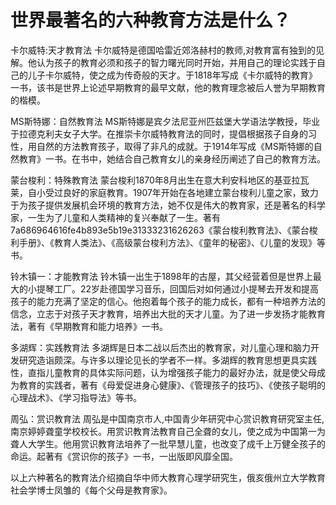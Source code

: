 # 世界最著名的六种教育方法是什么？
卡尔威特:天才教育法
卡尔威特是德国哈雷近郊洛赫村的教师,对教育富有独到的见解。他认为孩子的教育必须和孩子的智力曙光同时开始，并用自己的理论实践于自己的儿子卡尔威特，使之成为传奇般的天才。于1818年写成《卡尔威特的教育》一书，该书是世界上论述早期教育的最早文献，他的教育理念被后人誉为早期教育的楷模。

MS斯特娜：自然教育法
MS斯特娜是宾夕法尼亚州匹兹堡大学语法学教授，毕业于拉德克利夫女子大学。在推崇卡尔威特教育法的同时，提倡根据孩子自身的习性，用自然的方法教育孩子，取得了非凡的成就。于1914年写成《MS斯特娜的自然教育》一书。在书中，她结合自己教育女儿的亲身经历阐述了自己的教育方法。

蒙台梭利：特殊教育法
蒙台梭利1870年8月出生在意大利安科地区的基亚拉瓦莱，自小受过良好的家庭教育。1907年开始在各地建立蒙台梭利儿童之家，致力于为孩子提供发展机会环境的教育方法，她不仅是伟大的教育家，还是著名的科学家，一生为了儿童和人类精神的复兴奉献了一生。著有7a686964616fe4b893e5b19e31333231626263《蒙台梭利教育法》、《蒙台梭利手册》、《教育人类法》、《高级蒙台梭利方法》、《童年的秘密》、《儿童的发现》等书。

铃木镇一：才能教育法
铃木镇一出生于1898年的古屋，其父经营着但是世界上最大的小提琴工厂。22岁赴德国学习音乐，回国后对如何通过小提琴去开发和提高孩子的能力充满了坚定的信心。他抱着每个孩子的能力成长，都有一种培养方法的信念，立志于对孩子天才教育，培养出大批的天才儿童。为了进一步发扬才能教育法，著有《早期教育和能力培养》一书。

多湖辉：实践教育法
多湖辉是日本二战以后杰出的教育家，对儿童心理和脑力开发研究造诣颇深。与许多以理论见长的学者不一样。多湖辉的教育思想更具实践性，直指儿童教育的具体实际问题，认为增强孩子能力的最好办法，就是使父母成为教育的实践者，著有《母爱促进身心健康》、《管理孩子的技巧》、《使孩子聪明的心理战术》、《学习指导法》等书。

周弘：赏识教育法
周弘是中国南京市人,中国青少年研究中心赏识教育研究室主任,南京婷婷聋童学校校长。用赏识教育法教育自己全聋的女儿，使之成为中国第一为聋人大学生。他用赏识教育法培养了一批早慧儿童，也改变了成千上万健全孩子的命运。起著有《赏识你的孩子》一书，一出版即风靡全国。

以上六种著名的教育法介绍摘自华中师大教育心理学研究生，俄亥俄州立大学教育社会学博士凤雏的《每个父母是教育家》。



